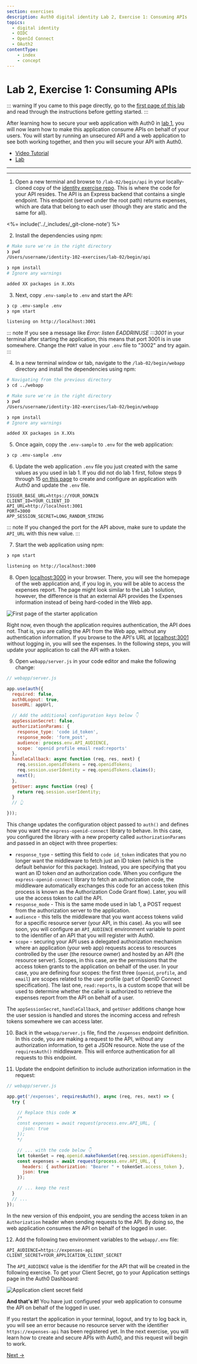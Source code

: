 ```yaml
---
section: exercises
description: Auth0 digital identity Lab 2, Exercise 1: Consuming APIs
topics:
  - digital identity
  - OIDC
  - OpenId Connect
  - OAuth2
contentType:
    - index
    - concept
---
```

# Lab 2, Exercise 1: Consuming APIs

::: warning
If you came to this page directly, go to the [first page of this lab](/identity-labs/02-calling-an-api) and read through the instructions before getting started.
:::

After learning how to secure your web application with Auth0 in [lab 1](/identity-labs/01-web-sign-in), you will now learn how to make this application consume APIs on behalf of your users. You will start by running an unsecured API and a web application to see both working together, and then you will secure your API with Auth0.

<div>
  <div>
    <ul class="nav nav-tabs">
      <li class="active">
        <a href="#video-tutorial" data-toggle="tab">
          Video Tutorial
        </a>
      </li>
      <li>
        <a href="#text-tutorial" data-toggle="tab">
          Lab
        </a>
      </li>
    </ul>
  </div>
  <div class="tab-content">
    <div id="video-tutorial" class="tab-pane active">
      <div class="video-wrapper" data-video="ucdc0nohs4"></div>
      <hr>
      <div class="video-wrapper" data-video="xjimnp9iqt"></div>
      <hr>
    </div>
    <div id="text-tutorial" class="tab-pane">

1. Open a new terminal and browse to `/lab-02/begin/api` in your locally-cloned copy of the [identity exercise repo](https://github.com/auth0/identity-102-exercises/). This is where the code for your API resides. The API is an Express backend that contains a single endpoint. This endpoint (served under the root path) returns expenses, which are data that belong to each user (though they are static and the same for all).

<%= include('../_includes/_git-clone-note') %>

2. Install the dependencies using npm:

```bash
# Make sure we're in the right directory
❯ pwd
/Users/username/identity-102-exercises/lab-02/begin/api

❯ npm install
# Ignore any warnings

added XX packages in X.XXs
```

3. Next, copy `.env-sample` to `.env` and start the API:

```bash
❯ cp .env-sample .env
❯ npm start

listening on http://localhost:3001
```

::: note
If you see a message like *Error: listen EADDRINUSE :::3001* in your terminal after starting the application, this means that port 3001 is in use somewhere. Change the `PORT` value in your `.env` file to "3002" and try again.
:::

4. In a new terminal window or tab, navigate to the `/lab-02/begin/webapp` directory and install the dependencies using npm:

```bash
# Navigating from the previous directory
❯ cd ../webapp

# Make sure we're in the right directory
❯ pwd
/Users/username/identity-102-exercises/lab-02/begin/webapp

❯ npm install
# Ignore any warnings

added XX packages in X.XXs
```

5. Once again, copy the `.env-sample` to `.env` for the web application:

```bash
❯ cp .env-sample .env
```

6. Update the web application `.env` file you just created with the same values as you used in lab 1. If you did not do lab 1 first, follow steps 9 through 15 [on this page](/identity-labs/01-web-sign-in/exercise-01) to create and configure an application with Auth0 and update the `.env` file.

```text
ISSUER_BASE_URL=https://YOUR_DOMAIN
CLIENT_ID=YOUR_CLIENT_ID
API_URL=http://localhost:3001
PORT=3000
APP_SESSION_SECRET=LONG_RANDOM_STRING
```

::: note
If you changed the port for the API above, make sure to update the `API_URL` with this new value.
:::

7. Start the web application using npm:

```bash
❯ npm start

listening on http://localhost:3000
```

8. Open [localhost:3000](http://localhost:3000) in your browser. There, you will see the homepage of the web application and, if you log in, you will be able to access the expenses report. The page might look similar to the Lab 1 solution, however, the difference is that an external API provides the Expenses information instead of being hard-coded in the Web app.

![First page of the starter application](/media/articles/identity-labs/lab-02-starter-app-rendered.png)

Right now, even though the application requires authentication, the API does not. That is, you are calling the API from the Web app, without any authentication information. If you browse to the API's URL at [localhost:3001](http://localhost:3001) without logging in, you will see the expenses. In the following steps, you will update your application to call the API with a token.

9. Open `webapp/server.js` in your code editor and make the following change:

```js
// webapp/server.js

app.use(auth({
  required: false,
  auth0Logout: true,
  baseURL: appUrl,

  // Add the additional configuration keys below 👇
  appSessionSecret: false,
  authorizationParams: {
    response_type: 'code id_token',
    response_mode: 'form_post',
    audience: process.env.API_AUDIENCE,
    scope: 'openid profile email read:reports'
  },
  handleCallback: async function (req, res, next) {
    req.session.openidTokens = req.openidTokens;
    req.session.userIdentity = req.openidTokens.claims();
    next();
  },
  getUser: async function (req) {
    return req.session.userIdentity;
  }
  // 👆

}));
```

This change updates the configuration object passed to `auth()` and defines how you want the `express-openid-connect` library to behave. In this case, you configured the library with a new property called `authorizationParams` and passed in an object with three properties:

- `response_type` - setting this field to `code id_token` indicates that you no longer want the middleware to fetch just an ID token (which is the default behavior for this package). Instead, you are specifying that you want an ID token *and* an authorization code. When you configure the `express-openid-connect` library to fetch an authorization code, the middleware automatically exchanges this code for an access token (this process is known as the Authorization Code Grant flow). Later, you will use the access token to call the API.
- `response_mode` - This is the same mode used in lab 1, a POST request from the authorization server to the application.
- `audience` - this tells the middleware that you want access tokens valid for a specific resource server (your API, in this case). As you will see soon, you will configure an `API_AUDIENCE` environment variable to point to the identifier of an API that you will register with Auth0.
- `scope` - securing your API uses a delegated authorization mechanism where an application (your web app) requests access to resources controlled by the user (the resource owner) and hosted by an API (the resource server). Scopes, in this case, are the permissions that the access token grants to the application on behalf of the user. In your case, you are defining four scopes: the first three (`openid`, `profile`, and `email`) are scopes related to the user profile (part of OpenID Connect specification). The last one, `read:reports`, is a custom scope that will be used to determine whether the caller is authorized to retrieve the expenses report from the API on behalf of a user.

The `appSessionSecret`, `handleCallback`, and `getUser` additions change how the user session is handled and stores the incoming access and refresh tokens somewhere we can access later.

10. Back in the `webapp/server.js` file, find the `/expenses` endpoint definition. In this code, you are making a request to the API, without any authorization information, to get a JSON resource. Note the use of the `requiresAuth()` middleware. This will enforce authentication for all requests to this endpoint.

11. Update the endpoint definition to include authorization information in the request:

```js
// webapp/server.js

app.get('/expenses', requiresAuth(), async (req, res, next) => {
  try {

    // Replace this code ❌
    /*
    const expenses = await request(process.env.API_URL, {
      json: true
    });
    */

    // ... with the code below 👇
    let tokenSet = req.openid.makeTokenSet(req.session.openidTokens);
    const expenses = await request(process.env.API_URL, {
      headers: { authorization: "Bearer " + tokenSet.access_token },
      json: true
    });

    // ... keep the rest
  }
  // ...
});
```

In the new version of this endpoint, you are sending the access token in an `Authorization` header when sending requests to the API. By doing so, the web application consumes the API on behalf of the logged in user.

12. Add the following two environment variables to the `webapp/.env` file:

```text
API_AUDIENCE=https://expenses-api
CLIENT_SECRET=YOUR_APPLICATION_CLIENT_SECRET
```

The `API_AUDIENCE` value is the identifier for the API that will be created in the following exercise. To get your Client Secret, go to your Application settings page in the Auth0 Dashboard:

![Application client secret field](/media/articles/identity-labs/lab-02-client-secret-config.png)

**And that's it!** You have just configured your web application to consume the API on behalf of the logged in user.

If you restart the application in your terminal, logout, and try to log back in, you will see an error because no resource server with the identifier `https://expenses-api` has been registered yet. In the next exercise, you will learn how to create and secure APIs with Auth0, and this request will begin to work.

</div>
  </div>
</div>

<a href="/identity-labs/02-calling-an-api/exercise-02" class="btn btn-transparent">Next →</a>

